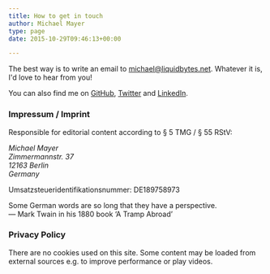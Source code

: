 ```yaml
---
title: How to get in touch
author: Michael Mayer
type: page
date: 2015-10-29T09:46:13+00:00

---
```


The best way is to write an email to [michael@liquidbytes.net](mailto:michael@liquidbytes.net).
Whatever it is, I'd love to hear from you!

You can also find me on [GitHub][1], [Twitter][2] and [LinkedIn][3].

### Impressum / Imprint ###

Responsible for editorial content according to § 5 TMG / § 55 RStV:

<address>
  Michael Mayer<br />
  Zimmermannstr. 37<br />
  12163 Berlin<br />
  Germany
</address>

Umsatzsteueridentifikationsnummer: DE189758973

Some German words are so long that they have a perspective.<br />
— Mark Twain in his 1880 book ‘A Tramp Abroad’

### Privacy Policy ###
There are no cookies used on this site. Some content may be
loaded from external sources e.g. to improve performance or play videos.

 [1]: https://github.com/lastzero
 [2]: https://twitter.com/lastzero
 [3]: https://www.linkedin.com/in/lastzero/